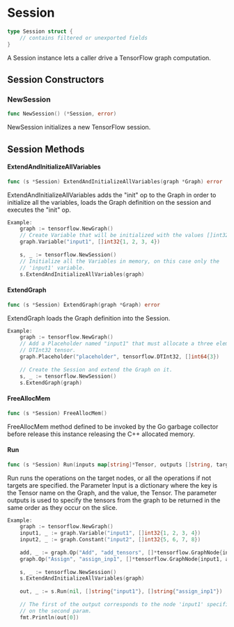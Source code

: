 # Session

```Go
type Session struct {
    // contains filtered or unexported fields
}
```

A Session instance lets a caller drive a TensorFlow graph computation.

## Session Constructors

### NewSession

```go
func NewSession() (*Session, error)
```

NewSession initializes a new TensorFlow session.

## Session Methods

#### ExtendAndInitializeAllVariables

```go
func (s *Session) ExtendAndInitializeAllVariables(graph *Graph) error
```

ExtendAndInitializeAllVariables adds the "init" op to the Graph in order to
initialize all the variables, loads the Graph definition on the session and
executes the "init" op.

```Go
Example:
	graph := tensorflow.NewGraph()
	// Create Variable that will be initialized with the values []int32{1, 2, 3, 4} .
	graph.Variable("input1", []int32{1, 2, 3, 4})
	
	s, _ := tensorflow.NewSession()
	// Initialize all the Variables in memory, on this case only the
	// 'input1' variable.
	s.ExtendAndInitializeAllVariables(graph)


```

#### ExtendGraph

```go
func (s *Session) ExtendGraph(graph *Graph) error
```

ExtendGraph loads the Graph definition into the Session.

```Go
Example:
	graph := tensorflow.NewGraph()
	// Add a Placeholder named "input1" that must allocate a three element
	// DTInt32 tensor.
	graph.Placeholder("placeholder", tensorflow.DTInt32, []int64{3})
	
	// Create the Session and extend the Graph on it.
	s, _ := tensorflow.NewSession()
	s.ExtendGraph(graph)


```

#### FreeAllocMem

```go
func (s *Session) FreeAllocMem()
```

FreeAllocMem method defined to be invoked by the Go garbage collector before
release this instance releasing the C++ allocated memory.

#### Run

```go
func (s *Session) Run(inputs map[string]*Tensor, outputs []string, targets []string) ([]*Tensor, error)
```

Run runs the operations on the target nodes, or all the operations if not
targets are specified. the Parameter Input is a dictionary where the key is the
Tensor name on the Graph, and the value, the Tensor. The parameter outputs is
used to specify the tensors from the graph to be returned in the same order as
they occur on the slice.

```Go
Example:
	graph := tensorflow.NewGraph()
	input1, _ := graph.Variable("input1", []int32{1, 2, 3, 4})
	input2, _ := graph.Constant("input2", []int32{5, 6, 7, 8})
	
	add, _ := graph.Op("Add", "add_tensors", []*tensorflow.GraphNode{input1, input2}, "", map[string]interface{}{})
	graph.Op("Assign", "assign_inp1", []*tensorflow.GraphNode{input1, add}, "", map[string]interface{}{})
	
	s, _ := tensorflow.NewSession()
	s.ExtendAndInitializeAllVariables(graph)
	
	out, _ := s.Run(nil, []string{"input1"}, []string{"assign_inp1"})
	
	// The first of the output corresponds to the node 'input1' specified
	// on the second param.
	fmt.Println(out[0])


```

